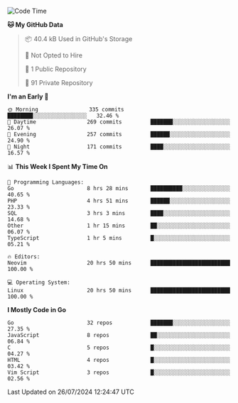 
<!--START_SECTION:waka-->
![Code Time](http://img.shields.io/badge/Code%20Time-5%2C097%20hrs%2044%20mins-blue)

**🐱 My GitHub Data** 

> 📦 40.4 kB Used in GitHub's Storage 
 > 
> 🚫 Not Opted to Hire
 > 
> 📜 1 Public Repository 
 > 
> 🔑 91 Private Repository 
 > 
**I'm an Early 🐤** 

```text
🌞 Morning                335 commits         ████████░░░░░░░░░░░░░░░░░   32.46 % 
🌆 Daytime                269 commits         ███████░░░░░░░░░░░░░░░░░░   26.07 % 
🌃 Evening                257 commits         ██████░░░░░░░░░░░░░░░░░░░   24.90 % 
🌙 Night                  171 commits         ████░░░░░░░░░░░░░░░░░░░░░   16.57 % 
```


📊 **This Week I Spent My Time On** 

```text
💬 Programming Languages: 
Go                       8 hrs 28 mins       ██████████░░░░░░░░░░░░░░░   40.65 % 
PHP                      4 hrs 51 mins       ██████░░░░░░░░░░░░░░░░░░░   23.33 % 
SQL                      3 hrs 3 mins        ████░░░░░░░░░░░░░░░░░░░░░   14.68 % 
Other                    1 hr 15 mins        ██░░░░░░░░░░░░░░░░░░░░░░░   06.07 % 
TypeScript               1 hr 5 mins         █░░░░░░░░░░░░░░░░░░░░░░░░   05.21 % 

🔥 Editors: 
Neovim                   20 hrs 50 mins      █████████████████████████   100.00 % 

💻 Operating System: 
Linux                    20 hrs 50 mins      █████████████████████████   100.00 % 
```

**I Mostly Code in Go** 

```text
Go                       32 repos            ███████░░░░░░░░░░░░░░░░░░   27.35 % 
JavaScript               8 repos             ██░░░░░░░░░░░░░░░░░░░░░░░   06.84 % 
C                        5 repos             █░░░░░░░░░░░░░░░░░░░░░░░░   04.27 % 
HTML                     4 repos             █░░░░░░░░░░░░░░░░░░░░░░░░   03.42 % 
Vim Script               3 repos             █░░░░░░░░░░░░░░░░░░░░░░░░   02.56 % 
```




 Last Updated on 26/07/2024 12:24:47 UTC
<!--END_SECTION:waka-->
